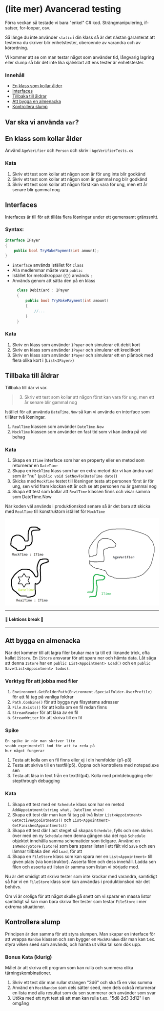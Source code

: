 ﻿# (lite mer) Avancerad testing

Förra veckan så testade vi bara "enkel" C# kod.
Strängmanipulering, if-satser, for-loopar, osv.

Så länge du inte använder `static` i din klass
så är det nästan garanterat att testerna du skriver
blir enhetstester, oberoende av varandra och av körordning.

Vi kommer att se om man testar något som använder
tid, långvarig lagring eller slump så blir det
inte lika självklart att ens tester är enhetstester.

### Innehåll
- [En klass som kollar ålder](#en-klass-som-kollar-alder)
- [Interfaces](#interfaces)
- [Tillbaka till åldrar](#tillbaka-till-aldrar)
- [Att bygga en almenacka](#att-bygga-en-almenacka)
- [Kontrollera slump](#kontrollera-slump)

## Var ska vi använda `var`?

## En klass som kollar ålder
Använd `AgeVerifier` och `Person` och skriv i `AgeVerifierTests.cs`
### Kata
1. Skriv ett test som kollar att någon 
    som är för ung inte blir godkänd
2. Skriv ett test som kollar att någon 
    som är gammal nog blir godkänd
3. Skriv ett test som kollar att någon
    först kan vara för ung, men ett år senare
    blir gammal nog

## Interfaces
Interfaces är till för att tillåta flera
lösningar under ett gemensamt gränssnitt.

### Syntax:
```csharp
interface IPayer
{
    public bool TryMakePayment(int amount);
}
```
* `interface` används istället för `class`
* Alla medlemmar måste vara `public`
* Istället för metodkroppar (`{}`) används `;`
* Används genom att sätta den på en klass
  ```csharp
    class DebitCard : IPayer
    {
        public bool TryMakePayment(int amount)
        {
            //...
        }
    }
  ```

### Kata

1. Skriv en klass som använder `IPayer` och simulerar
    ett debit kort
2. Skriv en klass som använder `IPayer` och simulerar
    ett kreditkort
2. Skriv en klass som använder `IPayer` och simulerar
    ett en plånbok med flera olika kort i (`List<IPayer>`)

## Tillbaka till åldrar

Tillbaka till där vi var.

> 3. Skriv ett test som kollar att någon
    först kan vara för ung, men ett år senare
    blir gammal nog

Istället för att använda `DateTime.Now` så kan
vi använda en interface som tillåter två lösningar.

1. `RealTime` klassen som använder `DateTime.Now`
2. `MockTime` klassen som använder en fast tid
    som vi kan ändra på vid behag

### Kata
1. Skapa en `ITime` interface som har en property
    eller en metod som returnerar en `DateTime`
2. Skapa en `MockTime` klass som har en extra
   metod där vi kan ändra vad som är "nu" (`public void SetNowTo(DateTime date)`)
3. Skicka med `MockTime` testet till lösningen
    testa att personen först är för ung, sen vrid
    fram klockan ett år och se att personen nu
    är gammal nog
4. Skapa ett test som kollar att `RealTime`
    klassen finns och visar samma som DateTime.Now

När koden väl används i produktionskod senare
så är det bara att skicka med `RealTime`
till konstruktorn istället för `MockTime`

![Skärmbild 2021 09 21 165712](img/bild1.png)

---
#### 🍔 Lektions break 🍔
---

## Att bygga en almenacka

När det kommer till att lagra filer brukar
man ta till ett liknande trick, ofta kallat
`IStore`. En `IStore` ansvarar för att spara
ner och hämta data. Låt säga att denna `IStore`
har en `public List<Appointment> Load()` och en
`public Save(List<Appointment> todos)`.

### Verktyg för att jobba med filer
1. `Environment.GetFolderPath(Environment.SpecialFolder.UserProfile)` för att få tag på vanliga foldrar
2. `Path.Combine()` för att bygga nya filsystems adresser
3. `File.Exists()` för att kolla om en fil redan finns
4. `StreamReader` för att läsa av en fil
5. `StreamWriter` för att skriva till en fil

### Spike
    En spike är när man skriver lite
    snabb exprimentell kod för att ta reda på
    hur något fungerar

1. Testa att kolla om en fil finns eller ej i din hemfolder (p1-p3)
2. Testa att skriva till en textfil(p5). Öppna och kontrollera med notepad.exe sen
3. Testa att läsa in text från en textfil(p4). Kolla med printdebugging eller stepthrough debugging


### Kata
1. Skapa ett test med en `Schedule` klass som har
    en metod `AddAppointment(string what, DateTime when)`
2. Skapa ett test där man kan få tag på två listor
    `List<Appointment> GetActiveAppointments()` och
    `List<Appointment> GetFinishedAppointments()`
3. Skapa ett test där I act steget så skapas `Schedule`, 
    fylls och sen skrivs över med en ny
    `Schedule` men denna gången ska det nya `Schedule` 
    objektet innehålla samma schematider som tidigare.
    Använd en `InMemoryStore` (`IStore`) 
    som bara sparar listan i ett fält vid `Save` och sen lämnar
    tillbaka den vid `Load`, för att 
3. Skapa en `FileStore` klass som kan spara ner
    en `List<Appointment>` till given plats (via konstruktor).
    Asserta filen och dess innehåll. Ladda sen filen
    och asserta att listan är samma som listan vi
    började med.

Nu är det smidigt att skriva tester som inte
krockar med varandra, samtidigt så har vi en
`FileStore` klass som kan användas i 
produktionskod när det behövs.

Om vi är oroliga för att något skulle gå snett
om vi sparar en massa listor samtidigt så kan man
bara skriva fler tester som testar `FileStore`
i mer extrema situationer.

## Kontrollera slump

Principen är den samma för att styra slumpen.
Man skapar en interface för att wrappa `Random`
klassen och sen bygger en `MockRandom` där man
kan t.ex. styra vilken seed som används, och hämta
ut vilka tal som dök upp.

### Bonus Kata (klurig)
Målet är att skriva ett program som kan rulla
och summera olika tärningskombinationer.

1. Skriv ett test där man rullar strängen "3d6" 
    och ska få en viss summa
2. Använd en `MockRandom` som dels sätter seed,
    men dels också returnerar en lista med alla
    resultat som du sen summerar och använder som svar
2. Utöka med ett nytt test så att man kan rulla 
    t.ex. "5d8 2d3 3d12" i en omgång